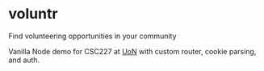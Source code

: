 # voluntr

Find volunteering opportunities in your community

Vanilla Node demo for CSC227 at [UoN](https://uon.ac.ke) with custom router, cookie parsing, and auth. 
